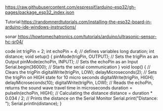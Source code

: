 https://raw.githubusercontent.com/espressif/arduino-esp32/gh-pages/package_esp32_index.json


Tutorial:https://randomnerdtutorials.com/installing-the-esp32-board-in-arduino-ide-windows-instructions/

sonar https://howtomechatronics.com/tutorials/arduino/ultrasonic-sensor-hc-sr04/


code
 int trigPin = 2;
 int echoPin = 4;
// defines variables
long duration;
int distance;
void setup() {
  pinMode(trigPin, OUTPUT); // Sets the trigPin as an Output
  pinMode(echoPin, INPUT); // Sets the echoPin as an Input
  Serial.begin(36000); // Starts the serial communication
}
void loop() {
  // Clears the trigPin
  digitalWrite(trigPin, LOW);
  delayMicroseconds(2);
  // Sets the trigPin on HIGH state for 10 micro seconds
  digitalWrite(trigPin, HIGH);
  delayMicroseconds(10);
  digitalWrite(trigPin, LOW);
  // Reads the echoPin, returns the sound wave travel time in microseconds
  duration = pulseIn(echoPin, HIGH);
  // Calculating the distance
  distance = duration * 0.034 / 2;
  // Prints the distance on the Serial Monitor
  Serial.print("Distance: ");
  Serial.println(distance);
}
